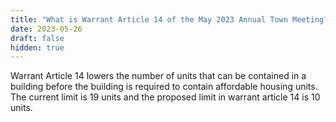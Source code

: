 ```yaml
---
title: "What is Warrant Article 14 of the May 2023 Annual Town Meeting?"
date: 2023-05-26
draft: false
hidden: true
---
```

Warrant Article 14 lowers the number of units that can be contained in a building before the building is required to contain affordable housing units. The current limit is 19 units and the proposed limit in warrant article 14 is 10 units.